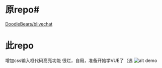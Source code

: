 # 原repo#
[DoodleBears/blivechat](https://github.com/DoodleBears/blivechat)
# 此repo
增加css输入框代码高亮功能
很烂，自用，准备开始学VUE了（逃
![alt demo](https://kus-web-source.oss-cn-shanghai.aliyuncs.com/image/blive20230712.png)
